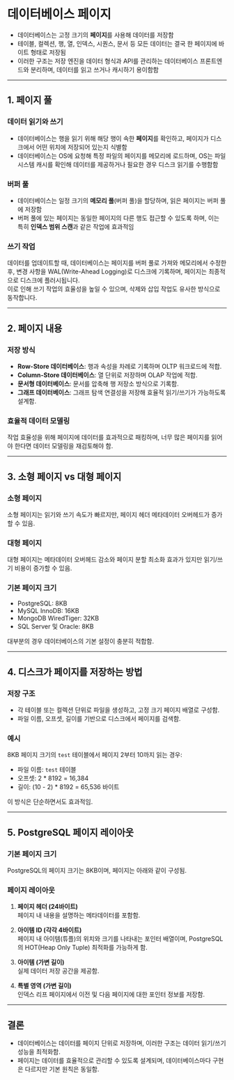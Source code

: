 # 데이터베이스 페이지

* 데이터베이스는 고정 크기의 **페이지**를 사용해 데이터를 저장함
*  테이블, 컬렉션, 행, 열, 인덱스, 시퀀스, 문서 등 모든 데이터는 결국 한 페이지에 바이트 형태로 저장됨
* 이러한 구조는 저장 엔진을 데이터 형식과 API를 관리하는 데이터베이스 프론트엔드와 분리하며, 데이터를 읽고 쓰거나 캐시하기 용이함함

---

## 1. 페이지 풀

### 데이터 읽기와 쓰기
* 데이터베이스는 행을 읽기 위해 해당 행이 속한 **페이지**를 확인하고, 페이지가 디스크에서 어떤 위치에 저장되어 있는지 식별함
* 데이터베이스는 OS에 요청해 특정 파일의 페이지를 메모리에 로드하며, OS는 파일 시스템 캐시를 확인해 데이터를 제공하거나 필요한 경우 디스크 읽기를 수행함함

### 버퍼 풀
* 데이터베이스는 일정 크기의 **메모리 풀**(버퍼 풀)을 할당하며, 읽은 페이지는 버퍼 풀에 저장함
* 버퍼 풀에 있는 페이지는 동일한 페이지의 다른 행도 접근할 수 있도록 하며, 이는 특히 **인덱스 범위 스캔**과 같은 작업에 효과적임

### 쓰기 작업
데이터를 업데이트할 때, 데이터베이스는 페이지를 버퍼 풀로 가져와 메모리에서 수정한 후, 변경 사항을 WAL(Write-Ahead Logging)로 디스크에 기록하며, 페이지는 최종적으로 디스크에 플러시됩니다.  
이로 인해 쓰기 작업의 효율성을 높일 수 있으며, 삭제와 삽입 작업도 유사한 방식으로 동작합니다.

---

## 2. 페이지 내용

### 저장 방식
- **Row-Store 데이터베이스**: 행과 속성을 차례로 기록하며 OLTP 워크로드에 적합.  
- **Column-Store 데이터베이스**: 열 단위로 저장하며 OLAP 작업에 적합.  
- **문서형 데이터베이스**: 문서를 압축해 행 저장소 방식으로 기록함.  
- **그래프 데이터베이스**: 그래프 탐색 연결성을 저장해 효율적 읽기/쓰기가 가능하도록 설계함.

### 효율적 데이터 모델링
작업 효율성을 위해 페이지에 데이터를 효과적으로 패킹하며, 너무 많은 페이지를 읽어야 한다면 데이터 모델링을 재검토해야 함.  

---

## 3. 소형 페이지 vs 대형 페이지

### 소형 페이지
소형 페이지는 읽기와 쓰기 속도가 빠르지만, 페이지 헤더 메타데이터 오버헤드가 증가할 수 있음.  

### 대형 페이지
대형 페이지는 메타데이터 오버헤드 감소와 페이지 분할 최소화 효과가 있지만 읽기/쓰기 비용이 증가할 수 있음.  

### 기본 페이지 크기
- PostgreSQL: 8KB  
- MySQL InnoDB: 16KB  
- MongoDB WiredTiger: 32KB  
- SQL Server 및 Oracle: 8KB  

대부분의 경우 데이터베이스의 기본 설정이 충분히 적합함.

---

## 4. 디스크가 페이지를 저장하는 방법

### 저장 구조
- 각 테이블 또는 컬렉션 단위로 파일을 생성하고, 고정 크기 페이지 배열로 구성함.  
- 파일 이름, 오프셋, 길이를 기반으로 디스크에서 페이지를 검색함.

### 예시
8KB 페이지 크기의 `test` 테이블에서 페이지 2부터 10까지 읽는 경우:  
- 파일 이름: `test` 테이블  
- 오프셋: 2 * 8192 = 16,384  
- 길이: (10 - 2) * 8192 = 65,536 바이트  

이 방식은 단순하면서도 효과적임.

---

## 5. PostgreSQL 페이지 레이아웃

### 기본 페이지 크기
PostgreSQL의 페이지 크기는 8KB이며, 페이지는 아래와 같이 구성됨.

### 페이지 레이아웃
1. **페이지 헤더 (24바이트)**  
   페이지 내 내용을 설명하는 메타데이터를 포함함.  

2. **아이템 ID (각각 4바이트)**  
   페이지 내 아이템(튜플)의 위치와 크기를 나타내는 포인터 배열이며, PostgreSQL의 HOT(Heap Only Tuple) 최적화를 가능하게 함.  

3. **아이템 (가변 길이)**  
   실제 데이터 저장 공간을 제공함.  

4. **특별 영역 (가변 길이)**  
   인덱스 리프 페이지에서 이전 및 다음 페이지에 대한 포인터 정보를 저장함.

---

## 결론
* 데이터베이스는 데이터를 페이지 단위로 저장하며, 이러한 구조는 데이터 읽기/쓰기 성능을 최적화함.  
* 페이지는 데이터를 효율적으로 관리할 수 있도록 설계되며, 데이터베이스마다 구현은 다르지만 기본 원칙은 동일함.
